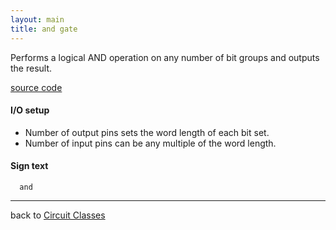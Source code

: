 ```yaml
---
layout: main
title: and gate
---
```


Performs a logical AND operation on any number of bit groups and outputs the result.

[source code](https://github.com/eisental/BasicCircuits/blob/master/src/main/java/org/tal/basiccircuits/and.java)

#### I/O setup 
* Number of output pins sets the word length of each bit set.  
* Number of input pins can be any multiple of the word length.

#### Sign text
`   and   `

***

back to [Circuit Classes](Home)



